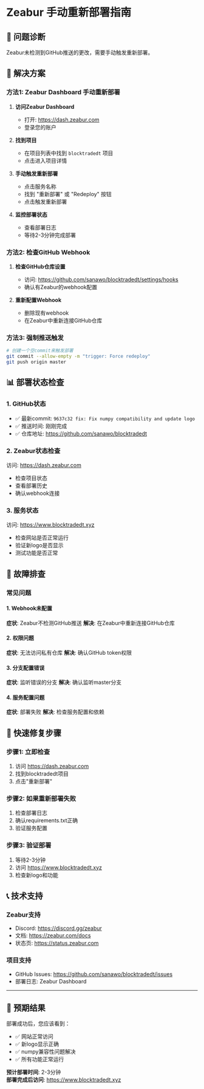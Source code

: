 # Zeabur 手动重新部署指南

## 🚨 问题诊断
Zeabur未检测到GitHub推送的更改，需要手动触发重新部署。

## 🔧 解决方案

### 方法1: Zeabur Dashboard 手动重新部署

1. **访问Zeabur Dashboard**
   - 打开: https://dash.zeabur.com
   - 登录您的账户

2. **找到项目**
   - 在项目列表中找到 `blocktradedt` 项目
   - 点击进入项目详情

3. **手动触发重新部署**
   - 点击服务名称
   - 找到 "重新部署" 或 "Redeploy" 按钮
   - 点击触发重新部署

4. **监控部署状态**
   - 查看部署日志
   - 等待2-3分钟完成部署

### 方法2: 检查GitHub Webhook

1. **检查GitHub仓库设置**
   - 访问: https://github.com/sanawo/blocktradedt/settings/hooks
   - 确认有Zeabur的webhook配置

2. **重新配置Webhook**
   - 删除现有webhook
   - 在Zeabur中重新连接GitHub仓库

### 方法3: 强制推送触发

```bash
# 创建一个空commit来触发部署
git commit --allow-empty -m "trigger: Force redeploy"
git push origin master
```

## 📊 部署状态检查

### 1. GitHub状态
- ✅ 最新commit: `9637c32 fix: Fix numpy compatibility and update logo`
- ✅ 推送时间: 刚刚完成
- ✅ 仓库地址: https://github.com/sanawo/blocktradedt

### 2. Zeabur状态检查
访问: https://dash.zeabur.com
- 检查项目状态
- 查看部署历史
- 确认webhook连接

### 3. 服务状态
访问: https://www.blocktradedt.xyz
- 检查网站是否正常运行
- 验证新logo是否显示
- 测试功能是否正常

## 🐛 故障排查

### 常见问题

#### 1. Webhook未配置
**症状**: Zeabur不检测GitHub推送
**解决**: 在Zeabur中重新连接GitHub仓库

#### 2. 权限问题
**症状**: 无法访问私有仓库
**解决**: 确认GitHub token权限

#### 3. 分支配置错误
**症状**: 监听错误的分支
**解决**: 确认监听master分支

#### 4. 服务配置问题
**症状**: 部署失败
**解决**: 检查服务配置和依赖

## 🚀 快速修复步骤

### 步骤1: 立即检查
1. 访问 https://dash.zeabur.com
2. 找到blocktradedt项目
3. 点击"重新部署"

### 步骤2: 如果重新部署失败
1. 检查部署日志
2. 确认requirements.txt正确
3. 验证服务配置

### 步骤3: 验证部署
1. 等待2-3分钟
2. 访问 https://www.blocktradedt.xyz
3. 检查新logo和功能

## 📞 技术支持

### Zeabur支持
- Discord: https://discord.gg/zeabur
- 文档: https://zeabur.com/docs
- 状态页: https://status.zeabur.com

### 项目支持
- GitHub Issues: https://github.com/sanawo/blocktradedt/issues
- 部署日志: Zeabur Dashboard

---

## 🎯 预期结果

部署成功后，您应该看到：
- ✅ 网站正常访问
- ✅ 新logo显示正确
- ✅ numpy兼容性问题解决
- ✅ 所有功能正常运行

**预计部署时间**: 2-3分钟  
**部署完成后访问**: https://www.blocktradedt.xyz

